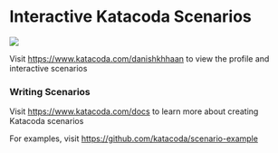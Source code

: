 # Interactive Katacoda Scenarios

[![](http://shields.katacoda.com/katacoda/danishkhhaan/count.svg)](https://www.katacoda.com/danishkhhaan "Get your profile on Katacoda.com")

Visit https://www.katacoda.com/danishkhhaan to view the profile and interactive scenarios

### Writing Scenarios
Visit https://www.katacoda.com/docs to learn more about creating Katacoda scenarios

For examples, visit https://github.com/katacoda/scenario-example
